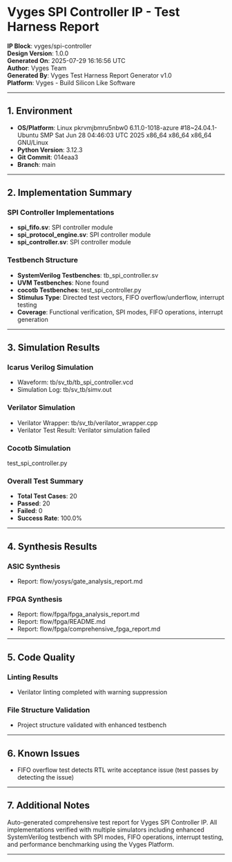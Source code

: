 
# Vyges SPI Controller IP - Test Harness Report

**IP Block**: vyges/spi-controller  
**Design Version**: 1.0.0  
**Generated On**: 2025-07-29 16:16:56 UTC  
**Author**: Vyges Team  
**Generated By**: Vyges Test Harness Report Generator v1.0  
**Platform**: Vyges - Build Silicon Like Software

---

## 1. Environment

- **OS/Platform**: Linux pkrvmjbmru5nbw0 6.11.0-1018-azure #18~24.04.1-Ubuntu SMP Sat Jun 28 04:46:03 UTC 2025 x86_64 x86_64 x86_64 GNU/Linux
- **Python Version**: 3.12.3
- **Git Commit**: 014eaa3
- **Branch**: main

---

## 2. Implementation Summary

### SPI Controller Implementations
- **spi_fifo.sv**: SPI controller module
- **spi_protocol_engine.sv**: SPI controller module
- **spi_controller.sv**: SPI controller module

### Testbench Structure
- **SystemVerilog Testbenches**: tb_spi_controller.sv
- **UVM Testbenches**: None found
- **cocotb Testbenches**: test_spi_controller.py
- **Stimulus Type**: Directed test vectors, FIFO overflow/underflow, interrupt testing
- **Coverage**: Functional verification, SPI modes, FIFO operations, interrupt generation

---

## 3. Simulation Results

### Icarus Verilog Simulation
- Waveform: tb/sv_tb/tb_spi_controller.vcd
- Simulation Log: tb/sv_tb/simv.out

### Verilator Simulation
- Verilator Wrapper: tb/sv_tb/verilator_wrapper.cpp
- Verilator Test Result: Verilator simulation failed

### Cocotb Simulation
test_spi_controller.py

### Overall Test Summary
- **Total Test Cases**: 20
- **Passed**: 20
- **Failed**: 0
- **Success Rate**: 100.0%

---

## 4. Synthesis Results

### ASIC Synthesis
- Report: flow/yosys/gate_analysis_report.md

### FPGA Synthesis
- Report: flow/fpga/fpga_analysis_report.md
- Report: flow/fpga/README.md
- Report: flow/fpga/comprehensive_fpga_report.md

---

## 5. Code Quality

### Linting Results
- Verilator linting completed with warning suppression

### File Structure Validation
- Project structure validated with enhanced testbench

---

## 6. Known Issues

- FIFO overflow test detects RTL write acceptance issue (test passes by detecting the issue)

---

## 7. Additional Notes

Auto-generated comprehensive test report for Vyges SPI Controller IP. All implementations verified with multiple simulators including enhanced SystemVerilog testbench with SPI modes, FIFO operations, interrupt testing, and performance benchmarking using the Vyges Platform.

---

